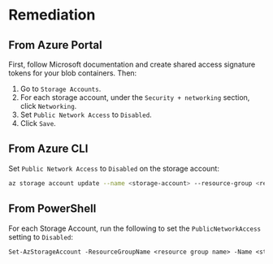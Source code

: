 # Remediation

## From Azure Portal

First, follow Microsoft documentation and create shared access signature tokens for your blob containers. Then:

1. Go to `Storage Accounts`.
2. For each storage account, under the `Security + networking` section, click `Networking`.
3. Set `Public Network Access` to `Disabled`.
4. Click `Save`.

## From Azure CLI

Set `Public Network Access` to `Disabled` on the storage account:

```sh
az storage account update --name <storage-account> --resource-group <resource-group> --public-network-access Disabled
```

## From PowerShell

For each Storage Account, run the following to set the `PublicNetworkAccess` setting to `Disabled`:

```ps
Set-AzStorageAccount -ResourceGroupName <resource group name> -Name <storage account name> -PublicNetworkAccess Disabled
```
